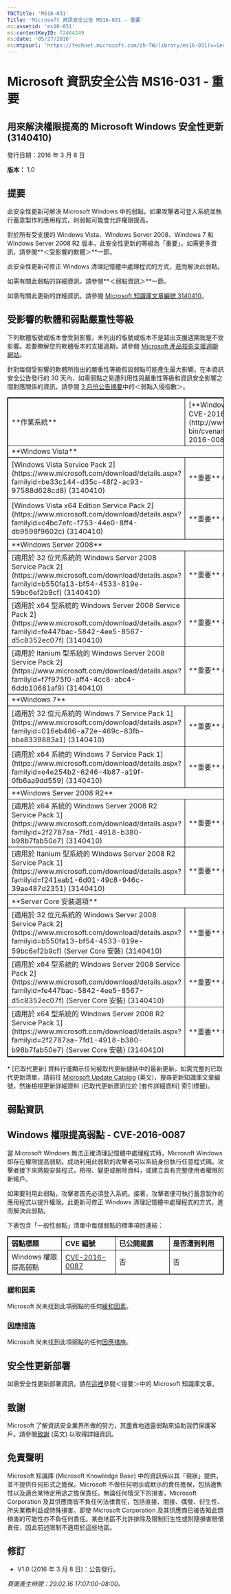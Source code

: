 ```yaml
---
TOCTitle: 'MS16-031'
Title: 'Microsoft 資訊安全公告 MS16-031 - 重要'
ms:assetid: 'ms16-031'
ms:contentKeyID: 72464249
ms:date: '05/27/2016'
ms:mtpsurl: 'https://technet.microsoft.com/zh-TW/library/ms16-031(v=Security.10)'
---
```


Microsoft 資訊安全公告 MS16-031 - 重要
======================================

用來解決權限提高的 Microsoft Windows 安全性更新 (3140410)
---------------------------------------------------------

發行日期：2016 年 3 月 8 日

**版本：** 1.0

提要
----

<span id="sectionToggle0"></span>
此安全性更新可解決 Microsoft Windows 中的弱點。如果攻擊者可登入系統並執行蓄意製作的應用程式，則弱點可能會允許權限提高。

對於所有受支援的 Windows Vista、Windows Server 2008、Windows 7 和 Windows Server 2008 R2 版本，此安全性更新的等級為「重要」。如需更多資訊，請參閱**＜受影響的軟體＞**一節。

此安全性更新可修正 Windows 清理記憶體中處理程式的方式，進而解決此弱點。

<span id="KBArticle"></span>
如需有關此弱點的詳細資訊，請參閱**＜弱點資訊＞**一節。

如需有關此更新的詳細資訊，請參閱 [Microsoft 知識庫文章編號 3140410](https://support.microsoft.com/zh-tw/kb/3140410)。

受影響的軟體和弱點嚴重性等級
----------------------------

<span id="sectionToggle1"></span>
下列軟體版號或版本會受到影響。未列出的版號或版本不是超出支援週期就是不受影響。若要瞭解您的軟體版本的支援週期，請參閱 [Microsoft 產品技術支援週期網站](https://support.microsoft.com/zh-tw/lifecycle)。

針對每個受影響的軟體所指出的嚴重性等級假設弱點可能產生最大影響。在本資訊安全公告發行的 30 天內，如需弱點之易遭利用性與嚴重性等級和資訊安全影響之間對應關係的資訊，請參閱 [3 月份公告摘要](https://technet.microsoft.com/zh-tw/library/security/ms16-mar)中的＜弱點入侵指數＞。

 
<p> </p>
<table style="border:1px solid black;">
<tr>
<td style="border:1px solid black;">
**作業系統**

</td>
<td style="border:1px solid black;">
[**Windows 權限提高弱點 - CVE-2016-0087**](http://www.cve.mitre.org/cgi-bin/cvename.cgi?name=cve-2016-0087)

</td>
<td style="border:1px solid black;">
**已取代更新**\*

</td>
</tr>
<tr>
<td style="border:1px solid black;" colspan="3">
**Windows Vista**

</td>
</tr>
<tr>
<td style="border:1px solid black;">
[Windows Vista Service Pack 2](https://www.microsoft.com/download/details.aspx?familyid=be33c144-d35c-48f2-ac93-97588d628cd8)  
(3140410)

</td>
<td style="border:1px solid black;">
**重要**  
權限提高

</td>
<td style="border:1px solid black;">
[MS16-008](https://technet.microsoft.com/zh-tw/library/security/ms16-008) 中的 3121212

</td>
</tr>
<tr>
<td style="border:1px solid black;">
[Windows Vista x64 Edition Service Pack 2](https://www.microsoft.com/download/details.aspx?familyid=c4bc7efc-f753-44e0-8ff4-db9598f9602c)  
(3140410)

</td>
<td style="border:1px solid black;">
**重要**  
權限提高

</td>
<td style="border:1px solid black;">
[MS16-008](https://technet.microsoft.com/zh-tw/library/security/ms16-008) 中的 3121212

</td>
</tr>
<tr>
<td style="border:1px solid black;" colspan="3">
**Windows Server 2008**

</td>
</tr>
<tr>
<td style="border:1px solid black;">
[適用於 32 位元系統的 Windows Server 2008 Service Pack 2](https://www.microsoft.com/download/details.aspx?familyid=b550fa13-bf54-4533-819e-59bc6ef2b9cf)  
(3140410)

</td>
<td style="border:1px solid black;">
**重要**  
權限提高

</td>
<td style="border:1px solid black;">
[MS16-008](https://technet.microsoft.com/zh-tw/library/security/ms16-008) 中的 3121212

</td>
</tr>
<tr>
<td style="border:1px solid black;">
[適用於 x64 型系統的 Windows Server 2008 Service Pack 2](https://www.microsoft.com/download/details.aspx?familyid=fe447bac-5842-4ee5-8567-d5c8352ec07f)  
(3140410)

</td>
<td style="border:1px solid black;">
**重要**  
權限提高

</td>
<td style="border:1px solid black;">
[MS16-008](https://technet.microsoft.com/zh-tw/library/security/ms16-008) 中的 3121212

</td>
</tr>
<tr>
<td style="border:1px solid black;">
[適用於 Itanium 型系統的 Windows Server 2008 Service Pack 2](https://www.microsoft.com/download/details.aspx?familyid=f7f975f0-aff4-4cc8-abc4-6ddb10681af9)  
(3140410)

</td>
<td style="border:1px solid black;">
**重要**  
權限提高

</td>
<td style="border:1px solid black;">
[MS16-008](https://technet.microsoft.com/zh-tw/library/security/ms16-008) 中的 3121212

</td>
</tr>
<tr>
<td style="border:1px solid black;" colspan="3">
**Windows 7**

</td>
</tr>
<tr>
<td style="border:1px solid black;">
[適用於 32 位元系統的 Windows 7 Service Pack 1](https://www.microsoft.com/download/details.aspx?familyid=016eb486-a72e-469c-83fb-bba8339883a1)  
(3140410)

</td>
<td style="border:1px solid black;">
**重要**  
權限提高

</td>
<td style="border:1px solid black;">
[MS16-008](https://technet.microsoft.com/zh-tw/library/security/ms16-008) 中的 3121212

</td>
</tr>
<tr>
<td style="border:1px solid black;">
[適用於 x64 系統的 Windows 7 Service Pack 1](https://www.microsoft.com/download/details.aspx?familyid=e4e254b2-6246-4b87-a19f-0fb6aa9dd559)  
(3140410)

</td>
<td style="border:1px solid black;">
**重要**  
權限提高

</td>
<td style="border:1px solid black;">
[MS16-008](https://technet.microsoft.com/zh-tw/library/security/ms16-008) 中的 3121212

</td>
</tr>
<tr>
<td style="border:1px solid black;" colspan="3">
**Windows Server 2008 R2**

</td>
</tr>
<tr>
<td style="border:1px solid black;">
[適用於 x64 系統的 Windows Server 2008 R2 Service Pack 1](https://www.microsoft.com/download/details.aspx?familyid=2f2787aa-7fd1-4918-b380-b98b7fab50e7)  
(3140410)

</td>
<td style="border:1px solid black;">
**重要**  
權限提高

</td>
<td style="border:1px solid black;">
[MS16-008](https://technet.microsoft.com/zh-tw/library/security/ms16-008) 中的 3121212

</td>
</tr>
<tr>
<td style="border:1px solid black;">
[適用於 Itanium 型系統的 Windows Server 2008 R2 Service Pack 1](https://www.microsoft.com/download/details.aspx?familyid=f241eab1-6d01-49c8-946c-39ae487d2351)  
(3140410)

</td>
<td style="border:1px solid black;">
**重要**  
權限提高

</td>
<td style="border:1px solid black;">
[MS16-008](https://technet.microsoft.com/zh-tw/library/security/ms16-008) 中的 3121212

</td>
</tr>
<tr>
<td style="border:1px solid black;" colspan="3">
**Server Core 安裝選項**

</td>
</tr>
<tr>
<td style="border:1px solid black;">
[適用於 32 位元系統的 Windows Server 2008 Service Pack 2](https://www.microsoft.com/download/details.aspx?familyid=b550fa13-bf54-4533-819e-59bc6ef2b9cf) (Server Core 安裝)  
(3140410)

</td>
<td style="border:1px solid black;">
**重要**  
權限提高

</td>
<td style="border:1px solid black;">
[MS16-008](https://technet.microsoft.com/zh-tw/library/security/ms16-008) 中的 3121212

</td>
</tr>
<tr>
<td style="border:1px solid black;">
[適用於 x64 型系統的 Windows Server 2008 Service Pack 2](https://www.microsoft.com/download/details.aspx?familyid=fe447bac-5842-4ee5-8567-d5c8352ec07f) (Server Core 安裝)  
(3140410)

</td>
<td style="border:1px solid black;">
**重要**  
權限提高

</td>
<td style="border:1px solid black;">
[MS16-008](https://technet.microsoft.com/zh-tw/library/security/ms16-008) 中的 3121212

</td>
</tr>
<tr>
<td style="border:1px solid black;">
[適用於 x64 型系統的 Windows Server 2008 R2 Service Pack 1](https://www.microsoft.com/download/details.aspx?familyid=2f2787aa-7fd1-4918-b380-b98b7fab50e7) (Server Core 安裝)  
(3140410)

</td>
<td style="border:1px solid black;">
**重要**  
權限提高

</td>
<td style="border:1px solid black;">
[MS16-008](https://technet.microsoft.com/zh-tw/library/security/ms16-008) 中的 3121212

</td>
</tr>
</table>
 
\* \[已取代更新\] 資料行僅顯示任何被取代更新鏈結中的最新更新。如需完整的已取代更新清單，請前往 [Microsoft Update Catalog](http://catalog.update.microsoft.com/v7/site/home.aspx) (英文)，搜尋更新知識庫文章編號，然後檢視更新詳細資料 (已取代更新資訊位於 \[套件詳細資料\] 索引標籤)。

弱點資訊
--------

<span id="sectionToggle2"></span>
Windows 權限提高弱點 - CVE-2016-0087
------------------------------------

當 Microsoft Windows 無法正確清理記憶體中處理程式時，Microsoft Windows 即存在權限提高弱點。成功利用此弱點的攻擊者可以系統身份執行任意程式碼。攻擊者接下來將能安裝程式，檢視、變更或刪除資料，或建立具有完整使用者權限的新帳戶。

如果要利用此弱點，攻擊者首先必須登入系統。接著，攻擊者便可執行蓄意製作的應用程式以提升權限。此更新可修正 Windows 清理記憶體中處理程式的方式，進而解決此弱點。

下表包含「一般性弱點」清單中每個弱點的標準項目連結：

 
<p> </p>
<table style="border:1px solid black;">
<colgroup>
<col width="25%" />
<col width="25%" />
<col width="25%" />
<col width="25%" />
</colgroup>
<tbody>
<tr class="odd">
<td style="border:1px solid black;"><strong>弱點標題</strong></td>
<td style="border:1px solid black;"><strong>CVE 編號</strong></td>
<td style="border:1px solid black;"><strong>已公開揭露</strong></td>
<td style="border:1px solid black;"><strong>是否遭到利用</strong></td>
</tr>
<tr class="even">
<td style="border:1px solid black;">Windows 權限提高弱點</td>
<td style="border:1px solid black;"><a href="http://www.cve.mitre.org/cgi-bin/cvename.cgi?name=cve-2016-0087">CVE-2016-0087</a></td>
<td style="border:1px solid black;">否</td>
<td style="border:1px solid black;">否</td>
</tr>
</tbody>
</table>
  
### 緩和因素
  
Microsoft 尚未找到此項弱點的任何[緩和因素](https://technet.microsoft.com/zh-tw/library/security/dn848375.aspx)。
  
### 因應措施
  
Microsoft 尚未找到此項弱點的任何[因應措施](https://technet.microsoft.com/zh-tw/library/security/dn848375.aspx)。
  
安全性更新部署  
--------------
  
<span id="sectionToggle3"></span>
如需安全性更新部署資訊，請在[這裡](#kbarticle)參閱＜提要＞中的 Microsoft 知識庫文章。
  
致謝  
----
  
<span id="sectionToggle4"></span>
Microsoft 了解資訊安全業界所做的努力，其盡責地透露弱點來協助我們保護客戶。請參閱[致謝](https://technet.microsoft.com/zh-tw/library/security/mt674627.aspx) (英文) 以取得詳細資訊。
  
免責聲明  
--------
  
<span id="sectionToggle5"></span>
Microsoft 知識庫 (Microsoft Knowledge Base) 中的資訊係以其「現狀」提供，並不提供任何形式之擔保。Microsoft 不做任何明示或默示的責任擔保，包括適售性以及適合某特定用途之擔保責任。無論任何情況下的損害，Microsoft Corporation 及其供應商皆不負任何法律責任，包括直接、間接、偶發、衍生性、所失業務利益或特殊損害。即使 Microsoft Corporation 及其供應商已被告知此類損害的可能性亦不負任何責任。某些地區不允許排除及限制衍生性或附隨損害賠償責任，因此前述限制不適用於這些地區。
  
修訂  
----
  
<span id="sectionToggle6"></span>
-   V1.0 (2016 年 3 月 8 日)：公告發行。
  
*頁面產生時間：29.02.16 17:07:00-08:00。*
